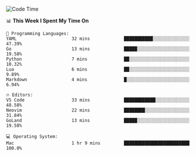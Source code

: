 <!--START_SECTION:waka-->
![Code Time](http://img.shields.io/badge/Code%20Time-1%20hr%209%20mins-blue)

📊 **This Week I Spent My Time On** 

```text
💬 Programming Languages: 
YAML                     32 mins             ███████████░░░░░░░░░░░░░░   47.39% 
Go                       13 mins             █████░░░░░░░░░░░░░░░░░░░░   19.58% 
Python                   7 mins              ██░░░░░░░░░░░░░░░░░░░░░░░   10.32% 
Lua                      6 mins              ██░░░░░░░░░░░░░░░░░░░░░░░   9.89% 
Markdown                 4 mins              █░░░░░░░░░░░░░░░░░░░░░░░░   6.94%

🔥 Editors: 
VS Code                  33 mins             ████████████░░░░░░░░░░░░░   48.58% 
Neovim                   22 mins             ████████░░░░░░░░░░░░░░░░░   31.84% 
GoLand                   13 mins             █████░░░░░░░░░░░░░░░░░░░░   19.58%

💻 Operating System: 
Mac                      1 hr 9 mins         █████████████████████████   100.0%

```


<!--END_SECTION:waka-->